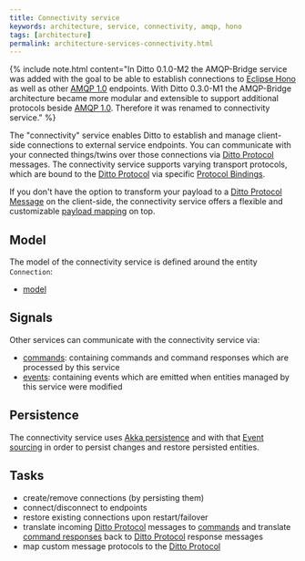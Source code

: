 ```yaml
---
title: Connectivity service
keywords: architecture, service, connectivity, amqp, hono
tags: [architecture]
permalink: architecture-services-connectivity.html
---
```



  {%
    include note.html content="In Ditto 0.1.0-M2 the AMQP-Bridge service was added with the goal to be able to establish connections to 
                                [Eclipse Hono](https://eclipse.org/hono/) as well as other [AMQP 1.0] endpoints. 
                                With Ditto 0.3.0-M1 the AMQP-Bridge architecture became more modular and extensible to support additional 
                                protocols beside [AMQP 1.0]. Therefore it was renamed to connectivity service."
  %}

The "connectivity" service enables Ditto to establish and manage client-side connections to external service endpoints.
 You can communicate with your connected things/twins over those connections via [Ditto Protocol] messages. The 
 connectivity service supports varying transport protocols, which are bound to the [Ditto Protocol] via specific 
 [Protocol Bindings].
 
If you don't have the option to transform your payload to a [Ditto Protocol Message] on the client-side, the 
connectivity service offers a flexible and customizable [payload mapping] on top.

## Model

The model of the connectivity service is defined around the entity `Connection`:


* [model](https://github.com/eclipse/ditto/tree/master/model/connectivity/src/main/java/org/eclipse/ditto/model/connectivity)

## Signals

Other services can communicate with the connectivity service via:

* [commands](https://github.com/eclipse/ditto/tree/master/signals/commands/connectivity/src/main/java/org/eclipse/ditto/signals/commands/connectivity):
  containing commands and command responses which are processed by this service
* [events](https://github.com/eclipse/ditto/tree/master/signals/events/connectivity/src/main/java/org/eclipse/ditto/signals/events/connectivity):
  containing events which are emitted when entities managed by this service were modified

## Persistence

The connectivity service uses [Akka persistence](https://doc.akka.io/docs/akka/current/persistence.html?language=java) and 
with that [Event sourcing](basic-signals.html#architectural-style) in order to persist changes 
and restore persisted entities.

## Tasks

* create/remove connections (by persisting them)
* connect/disconnect to endpoints
* restore existing connections upon restart/failover
* translate incoming [Ditto Protocol] messages to [commands](basic-signals-command.html)
  and translate [command responses](basic-signals-commandresponse.html) back to [Ditto Protocol] response messages
* map custom message protocols to the [Ditto Protocol]




  
[AMQP 1.0]: connectivity-protocol-bindings-amqp10.html
[Ditto Protocol]: protocol-overview.html
[Ditto Protocol Message]: protocol-specification-things-messages.html
[payload mapping]: protocol-specification-things-messages.html
[Protocol Bindings]: protocol-bindings.html

